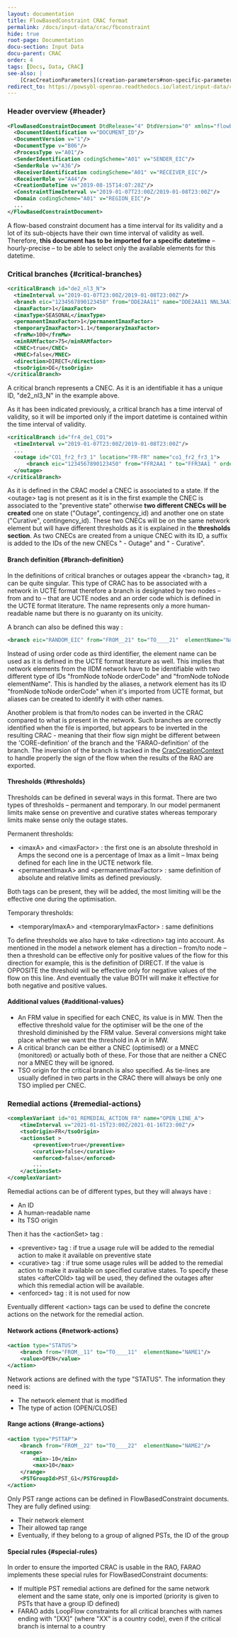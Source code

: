 ```yaml
---
layout: documentation
title: FlowBasedConstraint CRAC format
permalink: /docs/input-data/crac/fbconstraint
hide: true
root-page: Documentation
docu-section: Input Data
docu-parent: CRAC
order: 4
tags: [Docs, Data, CRAC]
see-also: |
    [CracCreationParameters](creation-parameters#non-specific-parameters), [FbConstraintCreationContext](creation-context#fbconstraint)
redirect_to: https://powsybl-openrao.readthedocs.io/latest/input-data/crac/fbconstraint.html
---
```


### Header overview {#header}

```xml
<FlowBasedConstraintDocument DtdRelease="4" DtdVersion="0" xmlns="flowbased" xmlns:xsi="..." xsi:noNamespaceSchemaLocation="...">
  <DocumentIdentification v="DOCUMENT_ID"/>
  <DocumentVersion v="1"/>
  <DocumentType v="B06"/>
  <ProcessType v="A01"/>
  <SenderIdentification codingScheme="A01" v="SENDER_EIC"/>
  <SenderRole v="A36"/>
  <ReceiverIdentification codingScheme="A01" v="RECEIVER_EIC"/>
  <ReceiverRole v="A44"/>
  <CreationDateTime v="2019-08-15T14:07:28Z"/>
  <ConstraintTimeInterval v="2019-01-07T23:00Z/2019-01-08T23:00Z"/>
  <Domain codingScheme="A01" v="REGION_EIC"/>
  ...
</FlowBasedConstraintDocument>
```
A flow-based constraint document has a time interval for its validity and a lot of its sub-objects have their own time 
interval of validity as well. Therefore, **this document has to be imported for a specific datetime** – hourly-precise – 
to be able to select only the available elements for this datetime.  

### Critical branches {#critical-branches}

```xml
<criticalBranch id="de2_nl3_N">
  <timeInterval v="2019-01-07T23:00Z/2019-01-08T23:00Z"/>
  <branch eic="1234567890123450" from="DDE2AA11" name="DDE2AA11 NNL3AA11 1" order="1" to="NNL3AA11"/>
  <imaxFactor>1</imaxFactor>
  <imaxType>SEASONAL</imaxType>
  <permanentImaxFactor>1</permanentImaxFactor>
  <temporaryImaxFactor>1.1</temporaryImaxFactor>
  <frmMw>100</frmMw>
  <minRAMfactor>75</minRAMfactor>
  <CNEC>true</CNEC>
  <MNEC>false</MNEC>
  <direction>DIRECT</direction>
  <tsoOrigin>DE</tsoOrigin>
</criticalBranch>
```
A critical branch represents a CNEC. As it is an identifiable it has a unique ID, "de2_nl3_N" in the example above.  

As it has been indicated previously, a critical branch has a time interval of validity, so it will be imported only if 
the import datetime is contained within the time interval of validity.  

```xml
<criticalBranch id="fr4_de1_CO1">
  <timeInterval v="2019-01-07T23:00Z/2019-01-08T23:00Z"/>
  ...
  <outage id="CO1_fr2_fr3_1" location="FR-FR" name="co1_fr2_fr3_1">
      <branch eic="1234567890123450" from="FFR2AA1 " to="FFR3AA1 " order="1"/>
  </outage>
</criticalBranch>
```

As it is defined in the CRAC model a CNEC is associated to a state. If the &lt;outage&gt; tag is not present as it is in 
the first example the CNEC is associated to the "preventive state" otherwise **two different CNECs will be created** one 
on state ("Outage", contingency_id) and another one on state ("Curative", contingency_id). These two CNECs will be on the 
same network element but will have different thresholds as it is explained in the **thresholds section**. As two CNECs are 
created from a unique CNEC with its ID, a suffix is added to the IDs of the new CNECs " - Outage" and " - Curative".  

#### Branch definition {#branch-definition}

In the definitions of critical branches or outages appear the &lt;branch&gt; tag, it can be quite singular. This type of 
CRAC has to be associated with a network in UCTE format therefore a branch is designated by two nodes – from and to – that 
are UCTE nodes and an order code which is defined in the UCTE format literature. The name represents only a more 
human-readable name but there is no guaranty on its unicity.  

A branch can also be defined this way :

```xml
<branch eic="RANDOM_EIC" from="FROM__21" to="TO____21"  elementName="NAME" name="[FR-DE] NAME OF CRITICAL BRANCH [DIR]"/>
```

Instead of using order code as third identifier, the element name can be used as it is defined in the UCTE format 
literature as well. This implies that network elements from the IIDM network have to be identifiable with two different 
type of IDs "fromNode toNode orderCode" and "fromNode toNode elementName". This is handled by the aliases, a network 
element has its ID "fromNode toNode orderCode" when it's imported from UCTE format, but aliases can be created to 
identify it with other names.  

Another problem is that from/to nodes can be inverted in the CRAC compared to what is present in the network. Such 
branches are correctly identified when the file is imported, but appears to be inverted in the resulting CRAC - meaning 
that their flow sign might be different between the 'CORE-definition' of the branch and the 'FARAO-definition' of the 
branch. The inversion of the branch is tracked in the [CracCreationContext](creation-context#fbconstraint) to handle 
properly the sign of the flow when the results of the RAO are exported.

#### Thresholds {#thresholds}

Thresholds can be defined in several ways in this format. There are two types of thresholds – permanent and temporary. 
In our model  permanent limits make sense on preventive and curative states whereas temporary limits make sense only 
the outage states.  

Permanent thresholds:  
- &lt;imaxA&gt; and &lt;imaxFactor&gt; : the first one is an absolute threshold in Amps the second one is a percentage 
  of Imax as a limit – Imax being defined for each line in the UCTE network file.
- &lt;permanentImaxA&gt; and &lt;permanentImaxFactor&gt; : same definition of absolute and relative limits as defined previously.  
  
Both tags can be present, they will be added, the most limiting will be the effective one during the optimisation.  

Temporary thresholds:  
- &lt;temporaryImaxA&gt; and &lt;temporaryImaxFactor&gt; : same definitions  
  
To define thresholds we also have to take &lt;direction&gt; tag into account. As mentioned in the model a network 
element has a direction – from/to node – then a threshold can be effective only for positive values of the flow for this 
direction for example, this is the definition of DIRECT. If the value is OPPOSITE the threshold will be effective only 
for negative values of the flow on this line. And eventually the value BOTH will make it effective for both negative 
and positive values.  

#### Additional values {#additional-values}

- An FRM value in specified for each CNEC, its value is in MW. Then the effective threshold value for the optimiser will 
  be the one of the threshold diminished by the FRM value. Several conversions might take place whether we want the 
  threshold in A or in MW.
- A critical branch can be either a CNEC (optimised) or a MNEC (monitored) or actually both of these. For those that are 
  neither a CNEC nor a MNEC they will be ignored.
- TSO origin for the critical branch is also specified. As tie-lines are usually defined in two parts in the CRAC there 
  will always be only one TSO implied per CNEC.

### Remedial actions {#remedial-actions}

```xml
<complexVariant id="01_REMEDIAL_ACTION_FR" name="OPEN_LINE_A">
    <timeInterval v="2021-01-15T23:00Z/2021-01-16T23:00Z"/>
    <tsoOrigin>FR</tsoOrigin>
    <actionsSet >
        <preventive>true</preventive>
        <curative>false</curative>
        <enforced>false</enforced>
        ...
    </actionsSet>
</complexVariant>
``` 

Remedial actions can be of different types, but they will always have :
- An ID
- A human-readable name
- Its TSO origin

Then it has the &lt;actionSet&gt; tag :
- &lt;preventive&gt; tag : if true a usage rule will be added to the remedial action to make it available on preventive state
- &lt;curative&gt; tag : if true some usage rules will be added to the remedial action to make it available on specified 
  curative states. To specify these states &lt;afterCOId&gt; tag will be used, they defined the outages after which this 
  remedial action will be available.
- &lt;enforced&gt; tag : it is not used for now  
  
Eventually different &lt;action&gt; tags can be used to define the concrete actions on the network for the remedial action.

#### Network actions {#network-actions}
```xml
<action type="STATUS">
    <branch from="FROM__11" to="TO____11"  elementName="NAME1"/>
    <value>OPEN</value>
</action>
```
Network actions are defined with the type "STATUS". The information they need is:
- The network element that is modified
- The type of action (OPEN/CLOSE)

#### Range actions {#range-actions}
```xml
<action type="PSTTAP">
    <branch from="FROM__22" to="TO____22"  elementName="NAME2"/>
    <range>
        <min>-10</min>
        <max>10</max>
    </range>
    <PSTGroupId>PST_G1</PSTGroupId>
</action>
```
Only PST range actions can be defined in FlowBasedConstraint documents. They are fully defined using:
- Their network element
- Their allowed tap range
- Eventually, if they belong to a group of aligned PSTs, the ID of the group 


#### Special rules {#special-rules}
In order to ensure the imported CRAC is usable in the RAO, FARAO implements these special rules for FlowBasedConstraint documents:
- If multiple PST remedial actions are defined for the same network element and the same state, only one is imported (priority is given to PSTs that have a group ID defined)
- FARAO adds LoopFlow constraints for all critical branches with names ending with "[XX]" (where "XX" is a country code), even if the critical branch is internal to a country

